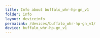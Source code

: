 ```yaml
---
title: Info about buffalo_whr-hp-gn_v1
folder: info
layout: deviceinfo
permalink: /devices/buffalo_whr-hp-gn_v1/
device: buffalo_whr-hp-gn_v1
---
```

